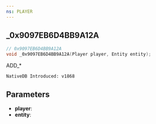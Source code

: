 ```yaml
---
ns: PLAYER
---
```

## _0x9097EB6D4BB9A12A

```c
// 0x9097EB6D4BB9A12A
void _0x9097EB6D4BB9A12A(Player player, Entity entity);
```

ADD_*

```
NativeDB Introduced: v1868
```

## Parameters
* **player**:
* **entity**:

